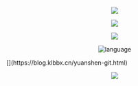 <div align='center'>

![](https://capsule-render.vercel.app/api?type=Waving&color=timeGradient&height=120&text=ByGalxy&fontSize=45 )

![](https://genshin-card.himiku.com/13/307458969.png )

![](https://github-readme-stats.vercel.app/api?username=17620133700&locale=cn&show_icons=true&include_all_commits=true&theme=transparent&hide_border=true )

![language](https://github-readme-stats.vercel.app/api/top-langs?username=17620133700&locale=cn&show_icons=true&theme=transparent&card_width=470&hide_border=true )

</div>
[](https://blog.klbbx.cn/yuanshen-git.html)


<div align='center'>

![](https://capsule-render.vercel.app/api?type=Waving&color=timeGradient&height=120&text=ByGalxy&fontSize=45 )
